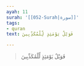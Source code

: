 ```yaml
---
ayah: 11
surah: '[[052-Surah|سورة]]'
tags:
- quran
text: فَوَيْلٌ يَوْمَئِذٍ لِّلْمُكَذِّبِينَ

---
```

> فَوَيْلٌ يَوْمَئِذٍ لِّلْمُكَذِّبِينَ
